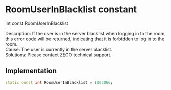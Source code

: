 


# RoomUserInBlacklist constant







int const RoomUserInBlacklist
  




<p>Description: If the user is in the server blacklist when logging in to the room, this error code will be returned, indicating that it is forbidden to log in to the room. <br>Cause: The user is currently in the server blacklist. <br>Solutions: Please contact ZEGO technical support.</p>



## Implementation

```dart
static const int RoomUserInBlacklist = 1002066;
```







